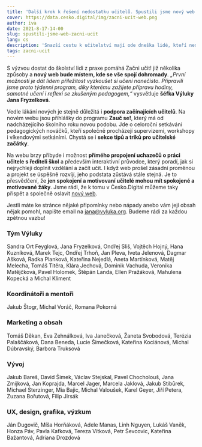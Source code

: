 ```yaml
---
title: 'Další krok k řešení nedostatku učitelů. Spustili jsme nový web Začni učit!'
cover: https://data.cesko.digital/img/zacni-ucit-web.png
author: iva
date: 2021-8-17-14-00
slug: spustili-jsme-web-zacni-ucit
lang: cs
description: 'Snazší cestu k učitelství mají ode dneška lidé, kteří nestudovali na pedagogické fakultě. Výrazně lepší podpory se dočkají i začínající učitelé. Oběma těmto skupinám pomůže organizace Výluka, která ve spolupráci s experty z Česko.Digital představila novou verzi webu Začni učit!.'
tags: zacni-ucit
---
```


S výzvou dostat do školství lidi z praxe pomáhá Začni učit! již několika způsoby a **nový web bude místem, kde se vše spojí dohromady**. *„První možností je dát lidem příležitost vyzkoušet si učení nanečisto. Připravili jsme proto týdenní program, díky kterému zažijete přípravu hodiny, samotné učení i reflexi se zkušeným pedagogem,“* vysvětluje **šéfka Výluky Jana Fryzelková**.

Vedle lákání nových je stejně důležitá i **podpora začínajících učitelů**. Na novém webu jsou přihlášky do programu **Zauč se!**, který má od nadcházejícího školního roku novou podobu. Jde o celoroční setkávání pedagogických nováčků, kteří společně procházejí supervizemi, workshopy i víkendovými setkáními. Chystá se i **sekce tipů a triků pro učitelské začátky**.

Na webu brzy přibyde i možnost **přímého propojení uchazečů o práci učitele s řediteli  škol** a především interaktivní průvodce, který poradí, jak si nejrychleji doplnit vzdělání a začít učit. I když web prošel zásadní proměnou a projekt se úspěšně rozvíjí, jeho podstata zůstává stále stejná. Je to přesvědčení, že **jen spokojení a motivovaní učitelé mohou mít spokojené a motivované žáky**. Jsme rádi, že k tomu v Česko.Digital můžeme taky přispět a společně oslavit [nový web](https://www.zacniucit.cz/).

Jestli máte ke stránce nějaké připomínky nebo nápady anebo vám její obsah nějak pomohl, napište email na jana@vyluka.org. Budeme rádi za každou zpětnou vazbu!

### Tým Výluky

Sandra Ort Feyglová, Jana Fryzelková, Ondřej Sliš, Vojtěch Hojný, Hana Kuzníková, Marek Tejc, Ondřej Trhoň, Jan Pleva, Iveta Jelenová, Dagmar Ašková, Radka Planková, Kateřina Nejedlá, Aneta Martínková, Matěj Melecha, Tomáš Titěra, Klára Jechová, Dominik Vachuda, Veronika Matějčková, Pavel Holomek, Štěpán Landa, Ellen Pražáková, Mahulena Kopecká a Michal Kliment

### Koordinátoři a mentoři

Jakub Štogr, Michal Voráč, Romana Pokorná

### Marketing a obsah

Tomáš Děkan, Eva Zehnálková, Iva Janečková, Žaneta Svobodová, Terézia Palaščáková, Dana Beneda, Lucie Šimečková, Kateřina Kociánová, Michal Dúbravský, Barbora Truksová

### Vývoj

Jakub Bareš, David Šimek, Václav Stejskal, Pavel Chocholouš, Jana Zmijková, Jan Koprajda, Marcel Jager, Marcela Jaklová, Jakub Stibůrek, Michael Sterzinger, Mia Bajic, Michal Valoušek, Karel Geyer, Jiří Petera, Zuzana Bořutová, Filip Jirsák

### UX, design, grafika, výzkum

Ján Dugovič, Míša Horňáková, Adele Manas, Linh Nguyen, Lukáš Vaněk, Honza Páv, Pavla Kafková, Tereza Vítková, Petr Ševcovic, Kateřina Bažantová, Adriana Drozdová
